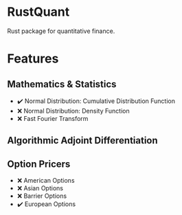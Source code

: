 # RustQuant
Rust package for quantitative finance.

# Features

## Mathematics & Statistics

+ :heavy_check_mark: Normal Distribution: Cumulative Distribution Function
+ :x: Normal Distribution: Density Function
+ :x: Fast Fourier Transform

## Algorithmic Adjoint Differentiation

## Option Pricers

+ :x: American Options
+ :x: Asian Options
+ :x: Barrier Options
+ :heavy_check_mark: European Options